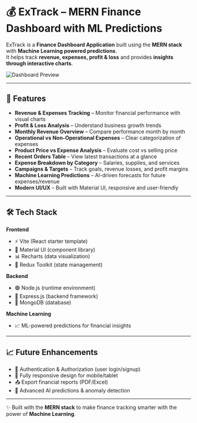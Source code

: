 # 💰 ExTrack – MERN Finance Dashboard with ML Predictions  

ExTrack is a **Finance Dashboard Application** built using the **MERN stack** with **Machine Learning powered predictions**.  
It helps track **revenue, expenses, profit & loss** and provides **insights through interactive charts**.  

![Dashboard Preview](d8731e0c-3afd-4219-8810-d0904554e8f1.png)  

---

## 🚀 Features  
- **Revenue & Expenses Tracking** – Monitor financial performance with visual charts  
- **Profit & Loss Analysis** – Understand business growth trends  
- **Monthly Revenue Overview** – Compare performance month by month  
- **Operational vs Non-Operational Expenses** – Clear categorization of expenses  
- **Product Price vs Expense Analysis** – Evaluate cost vs selling price  
- **Recent Orders Table** – View latest transactions at a glance  
- **Expense Breakdown by Category** – Salaries, supplies, and services  
- **Campaigns & Targets** – Track goals, revenue losses, and profit margins  
- **Machine Learning Predictions** – AI-driven forecasts for future expenses/revenue  
- **Modern UI/UX** – Built with Material UI, responsive and user-friendly  

---

## 🛠️ Tech Stack  

**Frontend**  
- ⚡ Vite (React starter template)  
- 🎨 Material UI (component library)  
- 📊 Recharts (data visualization)  
- 🔄 Redux Toolkit (state management)  

**Backend**  
- 🟢 Node.js (runtime environment)  
- 🚀 Express.js (backend framework)  
- 🍃 MongoDB (database)  

**Machine Learning**  
- 📈 ML-powered predictions for financial insights  

---

## 📈 Future Enhancements  
- 🔐 Authentication & Authorization (user login/signup)  
- 📱 Fully responsive design for mobile/tablet  
- 📤 Export financial reports (PDF/Excel)  
- 🤖 Advanced AI predictions & anomaly detection  

---

✨ Built with the **MERN stack** to make finance tracking smarter with the power of **Machine Learning**.  
